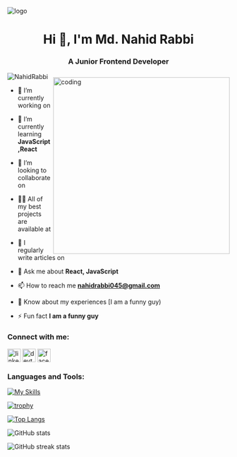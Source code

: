 ![logo](https://media.licdn.com/dms/image/v2/D4E16AQFlys_-I2sieg/profile-displaybackgroundimage-shrink_350_1400/profile-displaybackgroundimage-shrink_350_1400/0/1706833839167?e=1737590400&v=beta&t=yM4Tu-G9zgZB6txeLXXuymUCG79rdoYfxxM73RxDjhQ)
<h1 align="center">Hi 👋, I'm Md. Nahid Rabbi</h1>
<h3 align="center">A Junior Frontend Developer</h3>

<img align='right' alt='coding' width="400" style="margin-top: 10px;" src="https://img.freepik.com/free-vector/hand-drawn-web-developers_23-2148819604.jpg">

<p align="left"> <img src="https://komarev.com/ghpvc/?username=NahidRabbi&label=Profile%20views&color=0e75b6&style=flat" alt="NahidRabbi" /> </p>

- 🔭 I’m currently working on 

- 🌱 I’m currently learning **JavaScript,React**

- 👯 I’m looking to collaborate on 

- 👨‍💻 All of my best projects are available at 
- 📝 I regularly write articles on 
- 💬 Ask me about **React, JavaScript**

- 📫 How to reach me **nahidrabbi045@gmail.com**

- 📄 Know about my experiences [I am a funny guy)

- ⚡ Fun fact **I am a funny guy**


<h3 align="left">Connect with me:</h3>
<p align="left">
  <a href="https://www.linkedin.com/in/nahid-rabbi-770a282b0/" target="blank"><img align="center" src="https://skillicons.dev/icons?i=linkedin" alt="linkedin" height="30" width="30" /></a>
  <a href="https://github.com/NahidRabbi" target="blank"><img align="center" src="https://skillicons.dev/icons?i=devto" alt="devto" height="30" width="30" /></a>
  <a href="https://fb.com/https://www.facebook.com/profile.php?id=100009753165965" target="blank"><img align="center" src="https://skillicons.dev/icons?i=facebook" alt="facebook" height="30" width="30" /></a>

</p>


<h3 align="left">Languages and Tools:</h3>

[![My Skills](https://skillicons.dev/icons?i=html,css,tailwind,git,github,js,react,vite,nodejs,express,mongodb,netlify,vercel,firebase,figma&perline=4)](https://skillicons.dev)

[![trophy](https://github-profile-trophy.vercel.app/?username=NahidRabbi)](https://github.com/ryo-ma/github-profile-trophy)

[![Top Langs](https://github-readme-stats.vercel.app/api/top-langs/?username=NahidRabbi)](https://github.com/anuraghazra/github-readme-stats)

![GitHub stats](https://github-readme-stats.vercel.app/api?username=NahidRabbi&show_icons=true&count_private=true)  

![GitHub streak stats](https://streak-stats.demolab.com/?user=NahidRabbi)  

